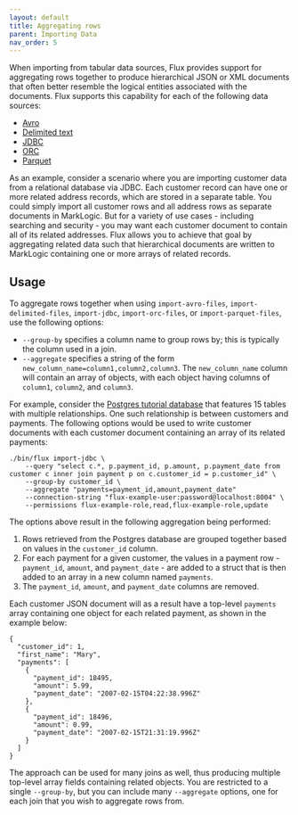 ```yaml
---
layout: default
title: Aggregating rows
parent: Importing Data
nav_order: 5
---
```


When importing from tabular data sources, Flux provides support for aggregating rows together to produce hierarchical
JSON or XML documents that often better resemble the logical entities associated with the documents. Flux supports
this capability for each of the following data sources:

- [Avro](import-files/avro.md)
- [Delimited text](import-files/delimited-text.md)
- [JDBC](import-jdbc.md)
- [ORC](import-files/orc.md)
- [Parquet](import-files/parquet.md)

As an example, consider a scenario where you are importing customer data from a relational database via JDBC. Each 
customer record can have one or more related address records, which are stored in a separate table. You could simply
import all customer rows and all address rows as separate documents in MarkLogic. But for a variety of use cases - including
searching and security - you may want each customer document to contain all of its related addresses. Flux allows you
to achieve that goal by aggregating related data such that hierarchical documents are written to MarkLogic containing 
one or more arrays of related records. 

## Usage

To aggregate rows together when using `import-avro-files`, `import-delimited-files`, `import-jdbc`, `import-orc-files`, 
or `import-parquet-files`, use the following options:

- `--group-by` specifies a column name to group rows by; this is typically the column used in a join.
- `--aggregate` specifies a string of the form `new_column_name=column1,column2,column3`. The `new_column_name` column
  will contain an array of objects, with each object having columns of `column1`, `column2`, and `column3`.

For example, consider the [Postgres tutorial database](https://www.postgresqltutorial.com/postgresql-getting-started/postgresql-sample-database/)
that features 15 tables with multiple relationships. One such relationship is between customers and payments. The
following options would be used to write customer documents with each customer document containing an array of 
its related payments:

```
./bin/flux import-jdbc \
    --query "select c.*, p.payment_id, p.amount, p.payment_date from customer c inner join payment p on c.customer_id = p.customer_id" \
    --group-by customer_id \
    --aggregate "payments=payment_id,amount,payment_date"
    --connection-string "flux-example-user:password@localhost:8004" \
    --permissions flux-example-role,read,flux-example-role,update
```

The options above result in the following aggregation being performed:

1. Rows retrieved from the Postgres database are grouped together based on values in the `customer_id` column.
2. For each payment for a given customer, the values in a payment row - `payment_id`, `amount`, and `payment_date` - 
are added to a struct that is then added to an array in a new column named `payments`.
3. The `payment_id`, `amount`, and `payment_date` columns are removed.

Each customer JSON document will as a result have a top-level `payments` array containing one object for each related
payment, as shown in the example below:

```
{
  "customer_id": 1, 
  "first_name": "Mary", 
  "payments": [
    {
      "payment_id": 18495, 
      "amount": 5.99, 
      "payment_date": "2007-02-15T04:22:38.996Z"
    }, 
    {
      "payment_id": 18496, 
      "amount": 0.99, 
      "payment_date": "2007-02-15T21:31:19.996Z"
    }
  ]
}
```

The approach can be used for many joins as well, thus producing multiple top-level array fields containing
related objects. You are restricted to a single `--group-by`, but you can include many `--aggregate` options, one for
each join that you wish to aggregate rows from. 
